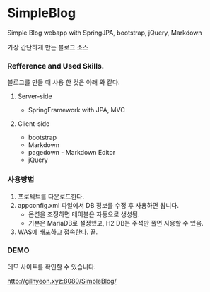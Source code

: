 # SimpleBlog
Simple Blog webapp with SpringJPA, bootstrap, jQuery, Markdown

가장 간단하게 만든 블로그 소스

### Refference and Used Skills.

블로그를 만들 때 사용 한 것은 아래 와 같다.

1. Server-side
    * SpringFramework with JPA, MVC
    
2. Client-side
    * bootstrap
    * Markdown
    * pagedown - Markdown Editor
    * jQuery

### 사용방법
1. 프로젝트를 다운로드한다.
2. appconfig.xml 파일에서 DB 정보를 수정 후 사용하면 됩니다.
    - 옵션을 조정하면 테이블은 자동으로 생성됨.
    - 기본은 MariaDB로 설정했고, H2 DB는 주석만 풀면 사용할 수 있음.
3. WAS에 배포하고 접속한다. 끝.

### DEMO
데모 사이트를 확인할 수 있습니다.

<http://gilhyeon.xyz:8080/SimpleBlog/>

